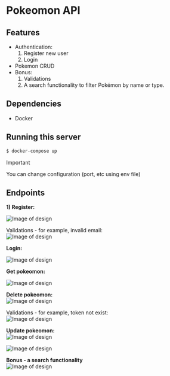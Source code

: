 # Pokeomon API

## Features
- Authentication:
    1) Register new user
    2) Login 
- Pokemon CRUD
- Bonus:
    1) Validations
    2) A search functionality to filter Pokémon by name or type.

## Dependencies
- Docker

## Running this server 

```bash
$ docker-compose up
```

> [!IMPORTANT]
> You can change configuration (port, etc using env file)

## Endpoints
<b> 1) Register: </b> <br>

![Image of design](https://res.cloudinary.com/dtwqtpteb/image/upload/v1732442036/fbutyyetvbsg3ib6q89c.png)


Validations - for example, invalid email: <br>
![Image of design](https://res.cloudinary.com/dtwqtpteb/image/upload/v1732442113/hewczlbef0a0uja63zr4.png)


<b>Login: </b> <br>

![Image of design](https://res.cloudinary.com/dtwqtpteb/image/upload/v1732442245/rl3fzrxeasz52jjspi7f.png)

<b> Get pokeomon: </b> <br>

![Image of design](https://res.cloudinary.com/dtwqtpteb/image/upload/v1732442402/bekgnrhnxieayvtsbag3.png)


<b> Delete pokeomon: </b> <br>
![Image of design](https://res.cloudinary.com/dtwqtpteb/image/upload/v1732442659/rph1qcdenejt82tafyti.png)


Validations - for example, token not exist: <br>
![Image of design](https://res.cloudinary.com/dtwqtpteb/image/upload/v1732442488/tn5v8njeljj1pl7aukv2.png)


<b> Update pokeomon: </b> <br>
![Image of design](https://res.cloudinary.com/dtwqtpteb/image/upload/v1732442786/xc8em5pq4nfwegkk87wb.png)

![Image of design](https://res.cloudinary.com/dtwqtpteb/image/upload/v1732446192/hxqyvtatcddkmproqo0u.png)

<b> Bonus - a search functionality </b> <br>
![Image of design](https://res.cloudinary.com/dtwqtpteb/image/upload/v1732447042/uhnlktdchu9qptxrplyo.png)